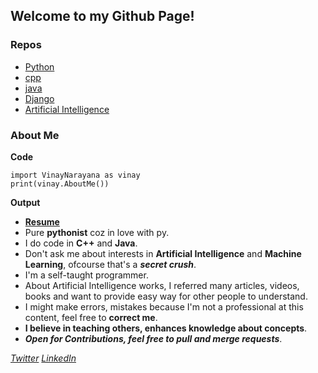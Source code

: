 ## Welcome to my Github Page!
### Repos
* [Python](https://github.com/Vinay26k/python)
* [cpp](https://github.com/Vinay26k/cpp)
* [java](https://github.com/Vinay26k/Java)
* [Django](https://github.com/Vinay26k/Django)
* [Artificial Intelligence](https://github.com/Vinay26k/Artificial-Intelligence/)

### About Me
**Code**
<pre><code>import VinayNarayana as vinay
print(vinay.AboutMe())
</code></pre>

**Output**
* [**Resume**](http://vinayresume.pythonanywhere.com/)
* Pure <strong>pythonist</strong> coz in love with py.
* I do code in **C++** and **Java**.
* Don't ask me about interests in **Artificial Intelligence** and **Machine Learning**, ofcourse that's a **_secret crush_**.
* I'm a self-taught programmer.
* About Artificial Intelligence works, I referred many articles, videos, books and want to provide easy way for other people to understand.
* I might make errors, mistakes because I'm not a professional at this content, feel free to **correct me**.
* **I believe in teaching others, enhances knowledge about concepts**.
* **_Open for Contributions, feel free to pull and merge requests_**.

[_Twitter_](https://twitter.com/vinay26k)   [_LinkedIn_](https://www.linkedin.com/in/vinay26k/)
